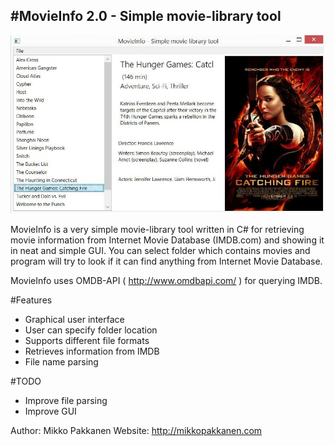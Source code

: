 #MovieInfo 2.0 - Simple movie-library tool
------------------------
![MovieInfo Main View](doc/movieInfo.JPG)

MovieInfo is a very simple movie-library tool written in C# for retrieving movie information from
Internet Movie Database (IMDB.com) and showing it in neat and simple GUI. You can select folder which contains movies and program will try to look if it can find anything from Internet Movie Database.

MovieInfo uses OMDB-API ( http://www.omdbapi.com/ ) for querying IMDB.

#Features
- Graphical user interface
- User can specify folder location
- Supports different file formats
- Retrieves information from IMDB
- File name parsing

#TODO
- Improve file parsing
- Improve GUI

Author: Mikko Pakkanen
Website: http://mikkopakkanen.com
